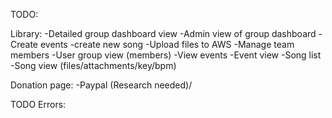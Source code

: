 TODO:

Library:
-Detailed group dashboard view
-Admin view of group dashboard
-Create events
-create new song
-Upload files to AWS
-Manage team members
-User group view (members)
-View events
-Event view
-Song list
-Song view (files/attachments/key/bpm)

Donation page:
-Paypal (Research needed)/

TODO Errors:
